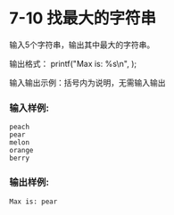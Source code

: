 # 7-10 找最大的字符串
输入5个字符串，输出其中最大的字符串。

输出格式： printf("Max is: %s\n", );

输入输出示例：括号内为说明，无需输入输出

### 输入样例:

    
    
    peach 
    pear
    melon
    orange
    berry
    

### 输出样例:

    
    
    Max is: pear
    

